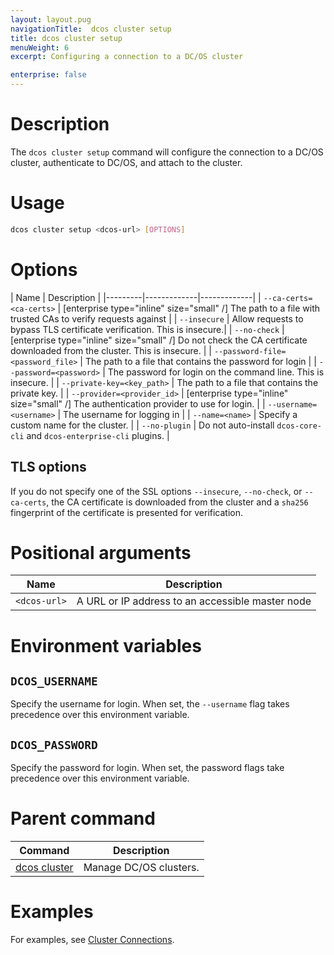 ```yaml
---
layout: layout.pug
navigationTitle:  dcos cluster setup
title: dcos cluster setup
menuWeight: 6
excerpt: Configuring a connection to a DC/OS cluster

enterprise: false
---
```


# Description
The `dcos cluster setup` command will configure the connection to a DC/OS cluster, authenticate to DC/OS, and attach to the cluster.

# Usage

```bash
dcos cluster setup <dcos-url> [OPTIONS]
```

# Options


| Name | Description |
|---------|-------------|-------------|
|  `--ca-certs=<ca-certs>` |   [enterprise type="inline" size="small" /] The path to a file with trusted CAs to verify requests against  |
|  `--insecure` |   Allow requests to bypass TLS certificate verification. This is insecure.|
|  `--no-check` |   [enterprise type="inline" size="small" /] Do not check the CA certificate downloaded from the cluster. This is insecure. |
|  `--password-file=<password_file>`  | The path to a file that contains the password for login |
|  `--password=<password>`  | The password for login on the command line. This is insecure.  |
|  `--private-key=<key_path>`  | The path to a file that contains the private key.  |
|  `--provider=<provider_id>`  |  [enterprise type="inline" size="small" /] The authentication provider to use for login.  |
|  `--username=<username>`  |  The username for logging in |
|  `--name=<name>`  |  Specify a custom name for the cluster. |
|  `--no-plugin`  |  Do not auto-install `dcos-core-cli` and `dcos-enterprise-cli` plugins. |

## TLS options

If you do not specify one of the SSL options `--insecure`, `--no-check`, or `--ca-certs`, the CA certificate is downloaded from the cluster and a `sha256` fingerprint of the certificate is presented for verification.

# Positional arguments

| Name | Description |
|---------|-------------|
| `<dcos-url>`   | A URL or IP address to an accessible master node |

# Environment variables

## <a name="dcos-username"></a> `DCOS_USERNAME`

Specify the username for login. When set, the `--username` flag takes precedence over this environment variable.

## <a name="dcos-username"></a> `DCOS_PASSWORD`

Specify the password for login. When set, the password flags take precedence over this environment variable.

# Parent command

| Command | Description |
|---------|-------------|
| [dcos cluster](/1.12/cli/command-reference/dcos-cluster/) | Manage DC/OS clusters. |

# Examples
For examples, see [Cluster Connections](/1.12/administering-clusters/multiple-clusters/cluster-connections/).
